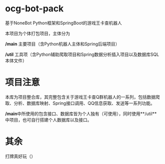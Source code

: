 # ocg-bot-pack
基于NoneBot Python框架和SpringBoot的游戏王卡查机器人

本项目为个体打包项目，主体分为 

**/main** 主要项目（含Python机器人主体和Spring后端项目）

**/util** 工具项（含Python辅助爬取项目和Spring数据分析插入项目以及数据库SQL本体文件）



# 项目注意
本库为项目整合库，其完整包含关于游戏王卡查Q群机器人的一系列，包括数据爬取、分析、数据库映射、Spring接口调用、QQ信息获取、发送等一系列功能。

**/main**中所使用的包含接口、数据库皆为个人独有（可使用），同时使用**/util**中项目，也可自行搭建个人数据库以及接口。

# 其余
打牌真好玩（）
